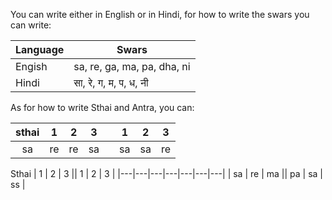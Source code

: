 You can write either in English or in Hindi, for how to write the swars you can write:

| Language | Swars |
|----------|-------|
| Engish | sa, re, ga, ma, pa, dha, ni |
| Hindi | सा, रे, ग, म, प, ध, नी |

As for how to write Sthai and Antra, you can:

| sthai | 1 | 2 | 3 || 1 | 2 | 3 |
|:-----:|:-:|:-:|:-:|:-:|:-:|:-:|:-:|
| sa    | re | re | sa || sa | sa | re |

Sthai
| 1 | 2 | 3 || 1 | 2 | 3 |
|---|---|---|---|---|---|---|
| sa | re | ma || pa | sa | ss |
